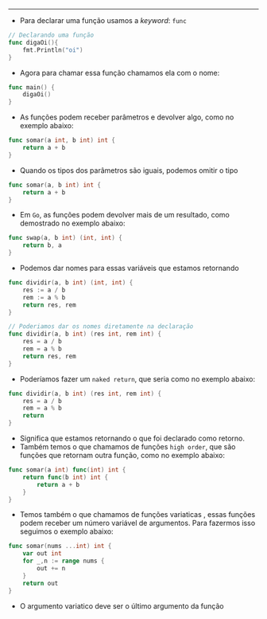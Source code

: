 ___
- Para declarar uma função usamos a *keyword*: `func`
```go
// Declarando uma função
func digaOi(){
	fmt.Println("oi")
}
```
- Agora para chamar essa função chamamos ela com o nome:
```go
func main() {
	digaOi()
}
```
- As funções podem receber parâmetros e devolver algo, como no exemplo abaixo:
```go
func somar(a int, b int) int {
	return a + b
}
```
- Quando os tipos dos parâmetros são iguais, podemos omitir o tipo
```go
func somar(a, b int) int {
	return a + b
}
```
- Em `Go`, as funções podem devolver mais de um resultado, como demostrado no exemplo abaixo:
```go
func swap(a, b int) (int, int) {
	return b, a
}
```
- Podemos dar nomes para essas variáveis que estamos retornando
```go
func dividir(a, b int) (int, int) {
	res := a / b
	rem := a % b
	return res, rem
}

// Poderiamos dar os nomes diretamente na declaração
func dividir(a, b int) (res int, rem int) {
	res = a / b
	rem = a % b
	return res, rem
}
```
- Poderíamos fazer um `naked return`, que seria como no exemplo abaixo:
```go
func dividir(a, b int) (res int, rem int) {
	res = a / b
	rem = a % b
	return
}
```
- Significa que estamos retornando o que foi declarado como retorno.
- Também temos o que chamamos de funções `high order`, que são funções que retornam outra função, como no exemplo abaixo:
```go
func somar(a int) func(int) int {
	return func(b int) int {
		return a + b
	}
}
```
- Temos também o que chamamos de funções variaticas , essas funções podem receber um número variável de argumentos. Para fazermos isso seguimos o exemplo abaixo:
```go
func somar(nums ...int) int {
	var out int
	for _,n := range nums {
		out += n
	}
	return out
}
```
- O argumento variatico deve ser o último argumento da função
